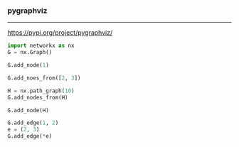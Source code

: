 ### pygraphviz
---
https://pypi.org/project/pygraphviz/

```py
import networkx as nx
G = nx.Graph()

G.add_node(1)

G.add_noes_from([2, 3])

H = nx.path_graph(10)
G.add_nodes_from(H)

G.add_node(H)

G.add_edge(1, 2)
e = (2, 3)
G.add_edge(*e)


```

```
```

```
```


